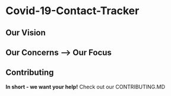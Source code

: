 # Covid-19-Contact-Tracker

## Our Vision


## Our Concerns --> Our Focus


## Contributing
**In short - we want your help!** Check out our CONTRIBUTING.MD
